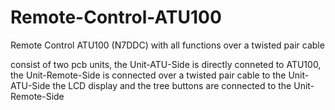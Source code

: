 # Remote-Control-ATU100
Remote Control ATU100 (N7DDC) with all functions over a twisted pair cable

consist of two pcb units, 
the Unit-ATU-Side is directly conneted to ATU100,
the Unit-Remote-Side is connected over a twisted pair cable to the Unit-ATU-Side
the LCD display and the tree buttons are connected to the Unit-Remote-Side

